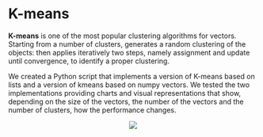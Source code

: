 # K-means
<b>K-means</b> is one of the most popular clustering algorithms for vectors. Starting from a number of clusters, generates a random clustering of the objects: then applies iteratively two steps, namely assignment and update until convergence, to identify a proper clustering.

We created a Python script that implements a version of K-means based on lists and a version of kmeans based on numpy vectors. We tested the two implementations providing charts and visual representations that show, depending on the size of the vectors, the number of the vectors and the number of clusters, how the performance changes.

 <p align="center">
  <img 
    src="https://miro.medium.com/max/1200/1*TmvsQ4XaOxeb-TmKk1qgOw.png#center"
  >
</p>
